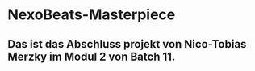 # NexoBeats-Masterpiece
## Das ist das Abschluss projekt von Nico-Tobias Merzky im Modul 2 von Batch 11.
